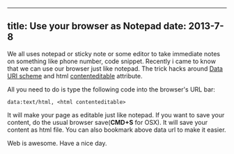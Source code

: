 ----
title: Use your browser as Notepad
date:   2013-7-8
----

We all uses notepad or sticky note or some editor to take immediate notes on something like phone number, code snippet. Recently i came to know that we can use our browser just like notepad. The trick hacks around [Data URI scheme](http://en.wikipedia.org/wiki/Data_URI_scheme) and html [contenteditable](http://www.w3schools.com/tags/att_global_contenteditable.asp) attribute.

All you need to do is type the following code into the browser's URL bar:

```
data:text/html, <html contenteditable>
```

It will make your page as editable just like notepad. If you want to save your content, do the usual browser save(**CMD+S** for OSX). It will save your content as html file. You can also bookmark above data url to make it easier.

Web is awesome. Have a nice day.